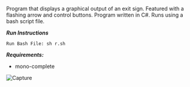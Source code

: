 Program that displays a graphical output of an exit sign. Featured with a flashing arrow and control buttons. Program written in C#. Runs using a bash script file.

***Run Instructions***
```
Run Bash File: sh r.sh
```

***Requirements:***
- mono-complete

![Capture](https://user-images.githubusercontent.com/78053016/200149559-9832b05e-c0c9-4908-882b-3b80eddacba3.PNG)




